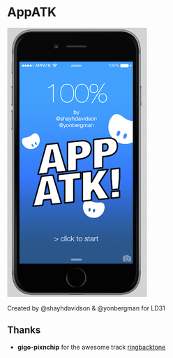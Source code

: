 # AppATK

![](https://raw.githubusercontent.com/RothschildGames/appatk/master/screenshots/screenshot.png)

Created by @shayhdavidson & @yonbergman for LD31

## Thanks

* __gigo-pixnchip__ for the awesome track [ringbacktone](https://soundcloud.com/gigo-pixnchip/ringbacktone)
